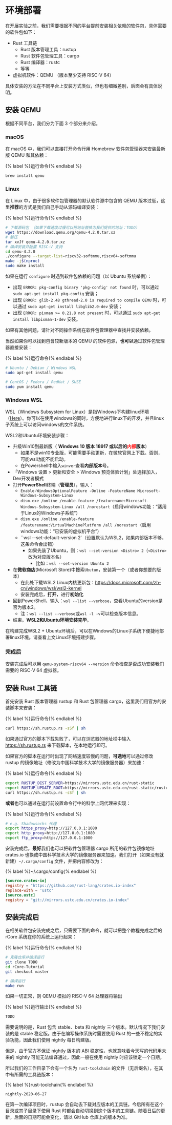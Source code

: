 # 环境部署

在开展实验之前，我们需要根据不同的平台提前安装相关依赖的软件包，具体需要的软件包如下：
- Rust 工具链
  - Rust 版本管理工具：rustup
  - Rust 软件包管理工具：cargo
  - Rust 编译器：rustc
  - 等等
- 虚拟机软件：QEMU （版本至少支持 RISC-V 64）

具体安装的方法在不同平台上安装方式类似，但也有细微差别，后面会有具体说明。

<!-- TODO: Normal Windows -->

## 安装 QEMU
根据不同平台，我们分为下面 3 个部分来介绍。

### macOS
在 macOS 中，我们可以直接打开命令行用 Homebrew 软件包管理器来安装最新版 QEMU 和其依赖：

{% label %}运行命令{% endlabel %}
```bash
brew install qemu
```

### Linux
在 Linux 中，由于很多软件包管理器的默认软件源中包含的 QEMU 版本过低，这里**推荐**的方式是我们自己手动从源码编译安装：

{% label %}运行命令{% endlabel %}
```bash
# 下载源码包 （如果下载速度过慢可以把地址替换为我们提供的地址：TODO）
wget https://download.qemu.org/qemu-4.2.0.tar.xz
# 解压
tar xvJf qemu-4.2.0.tar.xz
# 编译安装并配置 RISC-V 支持
cd qemu-4.2.0
./configure --target-list=riscv32-softmmu,riscv64-softmmu
make -j$(nproc)
sudo make install
```

如果在运行 `configure` 时遇到软件包依赖的问题（以 Ubuntu 系统举例）：
- 出现 `ERROR: pkg-config binary 'pkg-config' not found` 时，可以通过 `sudo apt-get install pkg-config` 安装；
- 出现 `ERROR: glib-2.48 gthread-2.0 is required to compile QEMU` 时，可以通过 `sudo apt-get install libglib2.0-dev` 安装；
- 出现 `ERROR: pixman >= 0.21.8 not present` 时，可以通过 `sudo apt-get install libpixman-1-dev` 安装。

如果有其他问题，请针对不同操作系统在软件包管理器中查找并安装依赖。

当然如果你可以找到包含较新版本的 QEMU 的软件包源，**也可以**通过软件包管理器直接安装：

{% label %}运行命令{% endlabel %}
```bash
# Ubuntu / Debian / Windows WSL
sudo apt-get install qemu

# CentOS / Fedora / RedHat / SUSE
sudo yum install qemu
```

### Windows WSL

WSL（Windows Subsystem for Linux）是指Windows下构建linux环境（[Here](https://dowww.spencerwoo.com/)）。你可以在使用windows的同时，方便地进行linux下的开发，并且linux子系统上可以访问windows的文件系统。

WSL2和Ubuntu环境安装步骤：

- 升级Win10到最新版（ **Windows 10 版本 18917 或以后的<font color=red>内部</font>版本**）
  - 如果不是win10专业版，可能需要手动更新，在微软官网上下载。否则，可能wsl功能不能启动。
  - 在Powershell中输入`winver`查看**内部版本**号。
- 「Windows 设置 > 更新和安全 > Windows 预览体验计划」处选择加入，Dev开发者模式
- 打开**PowerShell**终端（**管理员**），输入：
  - `Enable-WindowsOptionalFeature -Online -FeatureName Microsoft-Windows-Subsystem-Linux`
  - `dism.exe /online /enable-feature /featurename:Microsoft-Windows-Subsystem-Linux /all /norestart`（启用windows功能：“适用于Linux的Windows子系统”）
  - `dism.exe /online /enable-feature /featurename:VirtualMachinePlatform /all /norestart`（启用windows功能：“已安装的虚拟机平台”）
  - ``wsl --set-default-version 2`（设置默认为WSL2，如果内部版本不够，这条命令会出错）
    - 如果先装了Ubuntu，则：`wsl --set-version <Distro> 2`（`<Distro>`改为对应版本名）
      - 比如：`wsl --set-version Ubuntu 2`
- 在**微软商店**(Microsoft Store)中搜索`Ubutun`，安装第一个（或者你想要的版本）
  - 在此处下载WSL2 Linux内核更新包：https://docs.microsoft.com/zh-cn/windows/wsl/wsl2-kernel
  - 安装完成后，**打开**，进行**初始化**
- 回到PowerShell，输入：`wsl --list --verbose`，查看Ubuntu的version是否为版本2。
  - 注：`wsl --list --verbose`或`wsl -l -v`可以检查版本信息。
- 结束。**WSL2和Ubuntu环境安装完毕**。

在构建完成WSL2 + Ubuntu环境后，可以在Windows的Linux子系统下便捷地部署linux环境。请查看上文Linux环境搭建步骤。

### 完成后

安装完成后可以用 `qemu-system-riscv64 --version` 命令检查是否成功安装我们需要的 RISC-V 64 虚拟器。

## 安装 Rust 工具链
首先安装 Rust 版本管理器 rustup 和 Rust 包管理器 cargo，这里我们用官方的安装脚本来安装：

{% label %}运行命令{% endlabel %}
```bash
curl https://sh.rustup.rs -sSf | sh
```

如果通过官方的脚本下载失败了，可以在浏览器的地址栏中输入 https://sh.rustup.rs 来下载脚本，在本地运行即可。

如果官方的脚本在运行时出现了网络速度较慢的问题，**可选地**可以通过修改 rustup 的镜像地址（修改为中国科学技术大学的镜像服务器）来加速：

{% label %}运行命令{% endlabel %}
```bash
export RUSTUP_DIST_SERVER=https://mirrors.ustc.edu.cn/rust-static
export RUSTUP_UPDATE_ROOT=https://mirrors.ustc.edu.cn/rust-static/rustup
curl https://sh.rustup.rs -sSf | sh
```

**或者**也可以通过在运行前设置命令行中的科学上网代理来实现：

{% label %}运行命令{% endlabel %}
```bash
# e.g. Shadowsocks 代理
export https_proxy=http://127.0.0.1:1080
export http_proxy=http://127.0.0.1:1080
export ftp_proxy=http://127.0.0.1:1080
```

安装完成后，**最好**我们也可以把软件包管理器 cargo 所用的软件包镜像地址 crates.io 也换成中国科学技术大学的镜像服务器来加速。我们打开（如果没有就新建）`~/.cargo/config` 文件，并把内容修改为：

{% label %}~/.cargo/config{% endlabel %}
```toml
[source.crates-io]
registry = "https://github.com/rust-lang/crates.io-index"
replace-with = 'ustc'
[source.ustc]
registry = "git://mirrors.ustc.edu.cn/crates.io-index"
```

## 安装完成后
在相关软件包安装完成之后，只需要下面的命令，就可以把整个教程完成之后的 rCore 系统在你的系统上运行起来：

{% label %}运行命令{% endlabel %}
```bash
# 克隆仓库并编译运行
git clone TODO
cd rCore-Tutorial
git checkout master

# 编译运行
make run
```

如果一切正常，则 QEMU 模拟的 RISC-V 64 处理器将输出

{% label %}运行输出{% endlabel %}
```bash
TODO
```

需要说明的是，Rust 包含 stable、beta 和 nightly 三个版本。默认情况下我们安装的是 stable 稳定版。由于在编写操作系统时需要使用 Rust 的一些不稳定的实验功能，因此我们使用 nightly 每日构建版。

但是，由于官方不保证 nightly 版本的 ABI 稳定性，也就意味着今天写的代码用未来的 nightly 可能无法编译通过，因此一般在使用 nightly 时应该锁定一个日期。

所以我们的工作目录下会有一个名为 `rust-toolchain` 的文件（无后缀名），在其中有所需的工具链版本：

{% label %}rust-toolchain{% endlabel %}
```
nightly-2020-06-27
```

在第一次编译项目时，rustup 会自动去下载对应版本的工具链。今后所有在这个目录或其子目录下使用 Rust 时都会自动切换到这个版本的工具链。随着日后的更新，后面的日期可能会变化，请以 GitHub 仓库上的版本为准。